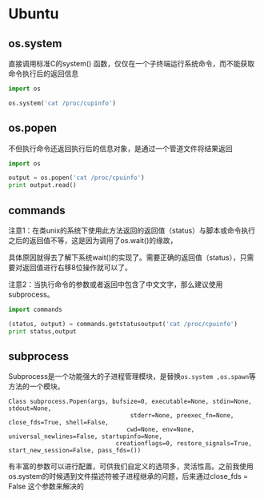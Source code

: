 # Ubuntu

## os.system

直接调用标准C的system() 函数，仅仅在一个子终端运行系统命令，而不能获取命令执行后的返回信息

```python
import os

os.system('cat /proc/cupinfo')
```

## os.popen

不但执行命令还返回执行后的信息对象，是通过一个管道文件将结果返回

```python
import os

output = os.popen('cat /proc/cpuinfo')
print output.read()
```

## commands

注意1：在类unix的系统下使用此方法返回的返回值（status）与脚本或命令执行之后的返回值不等，这是因为调用了os.wait()的缘故，

​          具体原因就得去了解下系统wait()的实现了。需要正确的返回值（status），只需要对返回值进行右移8位操作就可以了。

注意2：当执行命令的参数或者返回中包含了中文文字，那么建议使用subprocess。

```python
import commands

(status, output) = commands.getstatusoutput('cat /proc/cpuinfo')
print status,output
```

## subprocess

Subprocess是一个功能强大的子进程管理模块，是替换`os.system ,os.spawn`等方法的一个模块。

```
Class subprocess.Popen(args, bufsize=0, executable=None, stdin=None, stdout=None, 
                                  stderr=None, preexec_fn=None,  close_fds=True, shell=False, 
                                 cwd=None, env=None, universal_newlines=False, startupinfo=None, 
                              creationflags=0, restore_signals=True, start_new_session=False, pass_fds=())
```
有丰富的参数可以进行配置，可供我们自定义的选项多，灵活性高。之前我使用os.system的时候遇到文件描述符被子进程继承的问题，后来通过close_fds = False 这个参数来解决的